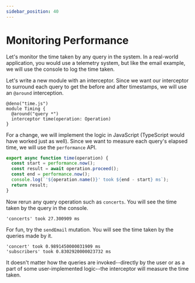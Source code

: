 ```yaml
---
sidebar_position: 40
---
```


# Monitoring Performance

Let's monitor the time taken by any query in the system. In a real-world application, you would use a telemetry system, but like the email example, we will use the console to log the time taken.

Let's write a new module with an interceptor. Since we want our interceptor to surround each query to get the before and after timestamps, we will use an `@around` interception.

```exo
@deno("time.js")
module Timing {
  @around("query *")
  interceptor time(operation: Operation)
}
```

For a change, we will implement the logic in JavaScript (TypeScript would have worked just as well). Since we want to measure each query's elapsed time, we will use the `performance` API.

```js
export async function time(operation) {
  const start = performance.now();
  const result = await operation.proceed();
  const end = performance.now();
  console.log(`'${operation.name()}' took ${end - start} ms`);
  return result;
}
```

Now rerun any query operation such as `concerts`. You will see the time taken by the query in the console.

```
'concerts' took 27.300909 ms
```

For fun, try the `sendEmail` mutation. You will see the time taken by the queries made by it.

```
'concert' took 0.9891450000031909 ms
'subscribers' took 0.8302920000023732 ms
```

It doesn't matter how the queries are invoked--directly by the user or as a part of some user-implemented logic--the interceptor will measure the time taken.
